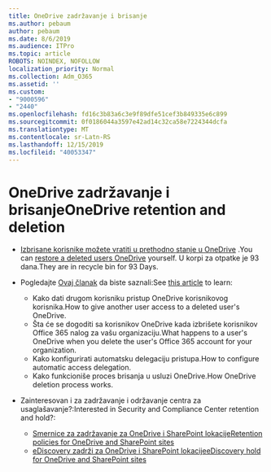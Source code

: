 ```yaml
---
title: OneDrive zadržavanje i brisanje
ms.author: pebaum
author: pebaum
ms.date: 8/6/2019
ms.audience: ITPro
ms.topic: article
ROBOTS: NOINDEX, NOFOLLOW
localization_priority: Normal
ms.collection: Adm_O365
ms.assetid: ''
ms.custom:
- "9000596"
- "2440"
ms.openlocfilehash: fd16c3b83a6c3e9f89dfe51cef3b849335e6c899
ms.sourcegitcommit: 0f0186044a3597e42ad14c32ca58e7224344dcfa
ms.translationtype: MT
ms.contentlocale: sr-Latn-RS
ms.lasthandoff: 12/15/2019
ms.locfileid: "40053347"
---
```

# <a name="onedrive-retention-and-deletion"></a><span data-ttu-id="d1a8b-102">OneDrive zadržavanje i brisanje</span><span class="sxs-lookup"><span data-stu-id="d1a8b-102">OneDrive retention and deletion</span></span>

- <span data-ttu-id="d1a8b-103">[Izbrisane korisnike možete vratiti u prethodno stanje u OneDrive](https://docs.microsoft.com/onedrive/restore-deleted-onedrive) .</span><span class="sxs-lookup"><span data-stu-id="d1a8b-103">You can [restore a deleted users OneDrive](https://docs.microsoft.com/onedrive/restore-deleted-onedrive) yourself.</span></span> <span data-ttu-id="d1a8b-104">U korpi za otpatke je 93 dana.</span><span class="sxs-lookup"><span data-stu-id="d1a8b-104">They are in recycle bin for 93 Days.</span></span> 

- <span data-ttu-id="d1a8b-105">Pogledajte [Ovaj članak](https://docs.microsoft.com/onedrive/restore-deleted-onedrive) da biste saznali:</span><span class="sxs-lookup"><span data-stu-id="d1a8b-105">See [this article](https://docs.microsoft.com/onedrive/restore-deleted-onedrive) to learn:</span></span>
    - <span data-ttu-id="d1a8b-106">Kako dati drugom korisniku pristup OneDrive korisnikovog korisnika.</span><span class="sxs-lookup"><span data-stu-id="d1a8b-106">How to give another user access to a deleted user's OneDrive.</span></span>
    - <span data-ttu-id="d1a8b-107">Šta će se dogoditi sa korisnikov OneDrive kada izbrišete korisnikov Office 365 nalog za vašu organizaciju.</span><span class="sxs-lookup"><span data-stu-id="d1a8b-107">What happens to a user's OneDrive when you delete the user's Office 365 account for your organization.</span></span>
    - <span data-ttu-id="d1a8b-108">Kako konfigurirati automatsku delegaciju pristupa.</span><span class="sxs-lookup"><span data-stu-id="d1a8b-108">How to configure automatic access delegation.</span></span>
    - <span data-ttu-id="d1a8b-109">Kako funkcioniše proces brisanja u usluzi OneDrive.</span><span class="sxs-lookup"><span data-stu-id="d1a8b-109">How OneDrive deletion process works.</span></span>

- <span data-ttu-id="d1a8b-110">Zainteresovan i za zadržavanje i održavanje centra za usaglašavanje?:</span><span class="sxs-lookup"><span data-stu-id="d1a8b-110">Interested in Security and Compliance Center retention and hold?:</span></span>
    - [<span data-ttu-id="d1a8b-111">Smernice za zadržavanje za OneDrive i SharePoint lokacije</span><span class="sxs-lookup"><span data-stu-id="d1a8b-111">Retention policies for OneDrive and SharePoint sites</span></span>](https://docs.microsoft.com/office365/securitycompliance/retention-policies?redirectSourcePath=%252farticle%252f5e377752-700d-4870-9b6d-12bfc12d2423#content-in-onedrive-accounts-and-sharepoint-sites)
    - [<span data-ttu-id="d1a8b-112">eDiscovery zadrži za OneDrive i SharePoint lokacije</span><span class="sxs-lookup"><span data-stu-id="d1a8b-112">eDiscovery hold for OneDrive and SharePoint sites</span></span>](https://docs.microsoft.com/office365/securitycompliance/ediscovery-cases#step-4-place-content-locations-on-hold)



